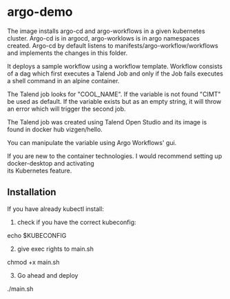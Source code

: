 # argo-demo

The image installs argo-cd and argo-workflows in a given kubernetes cluster. 
Argo-cd is in argocd, argo-worklows is in argo namespaces created. Argo-cd by default listens to 
manifests/argo-workflow/workflows and implements the changes in this folder.

It deploys a sample workflow using a workflow template. Workflow consists of a dag which first 
executes a Talend Job and only if the Job fails executes a shell command in an alpine container.

The Talend job looks for "COOL_NAME". If the variable is not found "CIMT"  be used as default. If the
variable exists but as an empty string, it will throw an error which will trigger the second job.

The Talend job was created using Talend Open Studio and its image is found in docker hub 
vizgen/hello.

You can manipulate the variable using Argo Workflows' gui.

If you are new to the container technologies. I would recommend setting up docker-desktop and activating \
   its Kubernetes feature.


## Installation

If you have already kubectl install:

1. check if you have the correct kubeconfig:

echo $KUBECONFIG

2. give exec rights to main.sh

chmod +x main.sh

3. Go ahead and deploy

./main.sh

